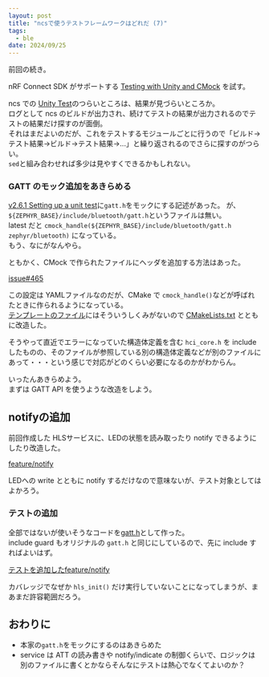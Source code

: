 ```yaml
---
layout: post
title: "ncsで使うテストフレームワークはどれだ (7)"
tags:
  - ble
date: 2024/09/25
---
```


前回の続き。 

nRF Connect SDK がサポートする [Testing with Unity and CMock](https://docs.nordicsemi.com/bundle/ncs-2.6.1/page/nrf/test_and_optimize/testing_unity_cmock.html) を試す。

ncs での [Unity Test](https://github.com/ThrowTheSwitch/Unity)のつらいところは、結果が見づらいところか。  
ログとして ncs のビルドが出力され、続けてテストの結果が出力されるのでテストの結果だけ探すのが面倒。  
それはまだよいのだが、これをテストするモジュールごとに行うので「ビルド→テスト結果→ビルド→テスト結果→...」と繰り返されるのでさらに探すのがつらい。  
`sed`と組み合わせれば多少は見やすくできるかもしれない。

### GATT のモック追加をあきらめる

[v2.6.1 Setting up a unit test](https://docs.nordicsemi.com/bundle/ncs-2.6.1/page/nrf/test_and_optimize/testing_unity_cmock.html#setting_up_a_unit_test)に`gatt.h`をモックにする記述があった。
が、`${ZEPHYR_BASE}/include/bluetooth/gatt.h`というファイルは無い。  
latest だと `cmock_handle(${ZEPHYR_BASE}/include/bluetooth/gatt.h zephyr/bluetooth)` になっている。  
もう、なにがなんやら。

ともかく、CMock で作られたファイルにヘッダを追加する方法はあった。

[issue#465](https://github.com/ThrowTheSwitch/CMock/issues/465)

この設定は YAMLファイルなのだが、CMake で `cmock_handle()`などが呼ばれたときに作られるようになっている。  
[テンプレートのファイル](https://github.com/nrfconnect/sdk-nrf/blob/v2.6.1/tests/unity/unity_cfg.yaml.template)にはそういうしくみがないので [CMakeLists.txt](https://github.com/nrfconnect/sdk-nrf/blob/v2.6.1/tests/unity/CMakeLists.txt) とともに改造した。

そうやって直近でエラーになっていた構造体定義を含む `hci_core.h` を include したものの、そのファイルが参照している別の構造体定義などが別のファイルにあって・・・という感じで対応がどのくらい必要になるのかがわからん。

いったんあきらめよう。  
まずは GATT API を使うような改造をしよう。

## notifyの追加

前回作成した HLSサービスに、LEDの状態を読み取ったり notify できるようにしたり改造した。

[feature/notify](https://github.com/hirokuma/ncs-hls/tree/13119baf323849f84b97e0f90a21c43ab86b3d29)

LEDへの write とともに notify するだけなので意味ないが、テスト対象としてはよかろう。

### テストの追加

全部ではないが使いそうなコードを[gatt.h](https://github.com/hirokuma/ncs-hls/blob/b6df4e4f1aa3db527e90df24eb5db066a78bbb28/tests/services/hls/src/gatt.h)として作った。  
include guard もオリジナルの `gatt.h` と同じにしているので、先に include すればよいはず。

[テストを追加したfeature/notify](https://github.com/hirokuma/ncs-hls/tree/b6df4e4f1aa3db527e90df24eb5db066a78bbb28)

カバレッジでなぜか `hls_init()` だけ実行していないことになってしまうが、まあまだ許容範囲だろう。

## おわりに

* 本家の`gatt.h`をモックにするのはあきらめた
* service は ATT の読み書きや notify/indicate の制御くらいで、ロジックは別のファイルに書くとかならそんなにテストは熱心でなくてよいのか？
